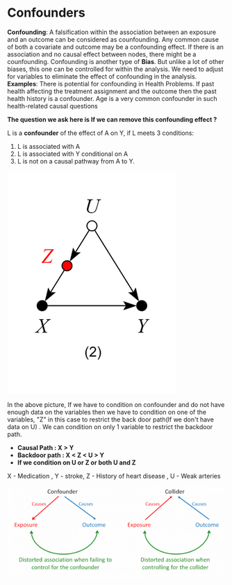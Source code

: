# Confounders

**Confounding**: A falsification within the association between an exposure and an outcome can be considered as counfounding. Any common cause of both a covariate and outcome may be a confounding effect. If there is an association and no causal effect between nodes, there might be a counfounding. Confounding is another type of **Bias**. But unlike a lot of other biases, this one can be controlled for within the analysis.  We need to adjust for variables to eliminate the effect of confounding in the analysis. **Examples**:  There is potential for confounding in Health Problems. If past health affecting the treatment assignment and the outcome then the past health history is a confounder. Age is a very common confounder in such health-related causal questions

**The question we ask here is If we can remove this confounding effect ?**

L is a **confounder** of the effect of A on Y, if L meets 3 conditions: 

1. L is associated with A
2. L is associated with Y conditional on A
3. L is not on a causal pathway from A to Y.

![](../.gitbook/assets/image%20%286%29.png)

In the above picture, If we have to condition on confounder and do not have enough data on the variables then we have to condition on one of the variables, "Z" in this case to restrict the back door path\(If we don't have data on U\) . We can condition on only 1 variable to restrict the backdoor path.

* **Causal Path : X &gt; Y**
* **Backdoor path :  X &lt; Z &lt; U &gt; Y**
* **If we condition on U or Z  or both U and Z**

X - Medication , Y - stroke,  Z - History of heart disease , U - Weak arteries

![](../.gitbook/assets/image%20%287%29.png)

